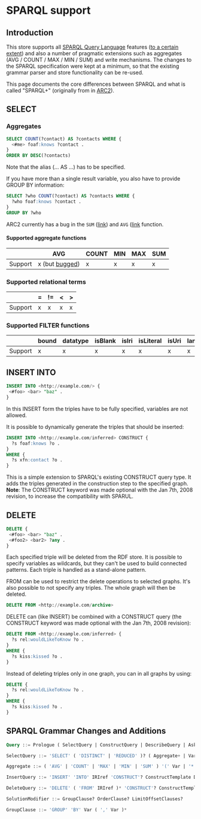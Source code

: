 # SPARQL support

## Introduction

This store supports all [SPARQL Query Language](http://www.w3.org/TR/rdf-sparql-query/) features ([to a certain extent](http://www.w3.org/2001/sw/DataAccess/tests/implementations)) and also a number of pragmatic extensions such as aggregates (AVG / COUNT / MAX / MIN / SUM) and write mechanisms. The changes to the SPARQL specification were kept at a minimum, so that the existing grammar parser and store functionality can be re-used.

This page documents the core differences between SPARQL and what is called "SPARQL+" (originally from in [ARC2](https://github.com/semsol/ARC2)).

## SELECT

### Aggregates
```sql
SELECT COUNT(?contact) AS ?contacts WHERE {
  <#me> foaf:knows ?contact .
}
ORDER BY DESC(?contacts)
```
Note that the alias (... AS ...) has to be specified.


If you have more than a single result variable, you also have to provide GROUP BY information:
```sql
SELECT ?who COUNT(?contact) AS ?contacts WHERE {
  ?who foaf:knows ?contact .
}
GROUP BY ?who
```

ARC2 currently has a bug in the `SUM` ([link](https://github.com/sweetrdf/in-memory-store-sqlite/issues/3)) and `AVG` ([link](https://github.com/sweetrdf/in-memory-store-sqlite/issues/4) function.

#### Supported aggregate functions

|           | AVG                                                                           | COUNT   | MIN   | MAX   | SUM   |
|-----------|-------------------------------------------------------------------------------|---------|-------|-------|-------|
| Support   | x (but [bugged](https://github.com/sweetrdf/in-memory-store-sqlite/issues/4)) | x       | x     | x     | x     |


### Supported relational terms

|           | =   | !=   | <   | >   |
|-----------|-----|------|-----|-----|
| Support   | x   | x    | x   | x   |

### Supported FILTER functions

|           | bound   | datatype   | isBlank   | isIri   | isLiteral   | isUri   | lang   | langMatches   | regex   | str   |
|-----------|---------|------------|-----------|---------|-------------|---------|--------|---------------|---------|-------|
| Support   | x       | x          | x         | x       | x           | x       | x      | x             | x       | x     |

## INSERT INTO
```sql
INSERT INTO <http://example.com/> {
 <#foo> <bar> "baz" .
}
```
In this INSERT form the triples have to be fully specified, variables are not allowed.


It is possible to dynamically generate the triples that should be inserted:
```sql
INSERT INTO <http://example.com/inferred> CONSTRUCT {
  ?s foaf:knows ?o .
}
WHERE {
  ?s xfn:contact ?o .
}
```
This is a simple extension to SPARQL's existing CONSTRUCT query type. It adds the triples generated in the construction step to the specified graph. **Note**: The CONSTRUCT keyword was made optional with the Jan 7th, 2008 revision, to increase the compatibility with SPARUL.


## DELETE

```sql
DELETE {
 <#foo> <bar> "baz" .
 <#foo2> <bar2> ?any .
}
```
Each specified triple will be deleted from the RDF store. It is possible to specify variables as wildcards, but they can't be used to build connected patterns. Each triple is handled as a stand-alone pattern.


FROM can be used to restrict the delete operations to selected graphs. It's also possible to not specify any triples. The whole graph will then be deleted.
```sql
DELETE FROM <http://example.com/archive>
```

DELETE can (like INSERT) be combined with a CONSTRUCT query (the CONSTRUCT keyword was made optional with the Jan 7th, 2008 revision):

```sql
DELETE FROM <http://example.com/inferred> {
  ?s rel:wouldLikeToKnow ?o .
}
WHERE {
  ?s kiss:kissed ?o .
}
```

Instead of deleting triples only in one graph, you can in all graphs by using:

```sql
DELETE {
  ?s rel:wouldLikeToKnow ?o .
}
WHERE {
  ?s kiss:kissed ?o .
}
```

## SPARQL Grammar Changes and Additions
```sql
Query ::= Prologue ( SelectQuery | ConstructQuery | DescribeQuery | AskQuery | LoadQuery | InsertQuery | DeleteQuery )

SelectQuery ::= 'SELECT' ( 'DISTINCT' | 'REDUCED' )? ( Aggregate+ | Var+ | '*' ) DatasetClause* WhereClause SolutionModifier

Aggregate ::= ( 'AVG' | 'COUNT' | 'MAX' | 'MIN' | 'SUM' ) '(' Var | '*' ')' 'AS' Var

InsertQuery ::= 'INSERT' 'INTO' IRIref 'CONSTRUCT'? ConstructTemplate DatasetClause* WhereClause? SolutionModifier

DeleteQuery ::= 'DELETE' ( 'FROM' IRIref )* 'CONSTRUCT'? ConstructTemplate? DatasetClause* WhereClause? SolutionModifier

SolutionModifier ::= GroupClause? OrderClause? LimitOffsetClauses?

GroupClause ::= 'GROUP' 'BY' Var ( ',' Var )*
```
